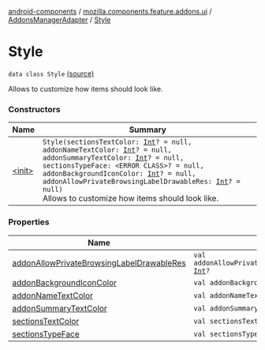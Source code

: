 [android-components](../../../index.md) / [mozilla.components.feature.addons.ui](../../index.md) / [AddonsManagerAdapter](../index.md) / [Style](./index.md)

# Style

`data class Style` [(source)](https://github.com/mozilla-mobile/android-components/blob/master/components/feature/addons/src/main/java/mozilla/components/feature/addons/ui/AddonsManagerAdapter.kt#L328)

Allows to customize how items should look like.

### Constructors

| Name | Summary |
|---|---|
| [&lt;init&gt;](-init-.md) | `Style(sectionsTextColor: `[`Int`](https://kotlinlang.org/api/latest/jvm/stdlib/kotlin/-int/index.html)`? = null, addonNameTextColor: `[`Int`](https://kotlinlang.org/api/latest/jvm/stdlib/kotlin/-int/index.html)`? = null, addonSummaryTextColor: `[`Int`](https://kotlinlang.org/api/latest/jvm/stdlib/kotlin/-int/index.html)`? = null, sectionsTypeFace: <ERROR CLASS>? = null, addonBackgroundIconColor: `[`Int`](https://kotlinlang.org/api/latest/jvm/stdlib/kotlin/-int/index.html)`? = null, addonAllowPrivateBrowsingLabelDrawableRes: `[`Int`](https://kotlinlang.org/api/latest/jvm/stdlib/kotlin/-int/index.html)`? = null)`<br>Allows to customize how items should look like. |

### Properties

| Name | Summary |
|---|---|
| [addonAllowPrivateBrowsingLabelDrawableRes](addon-allow-private-browsing-label-drawable-res.md) | `val addonAllowPrivateBrowsingLabelDrawableRes: `[`Int`](https://kotlinlang.org/api/latest/jvm/stdlib/kotlin/-int/index.html)`?` |
| [addonBackgroundIconColor](addon-background-icon-color.md) | `val addonBackgroundIconColor: `[`Int`](https://kotlinlang.org/api/latest/jvm/stdlib/kotlin/-int/index.html)`?` |
| [addonNameTextColor](addon-name-text-color.md) | `val addonNameTextColor: `[`Int`](https://kotlinlang.org/api/latest/jvm/stdlib/kotlin/-int/index.html)`?` |
| [addonSummaryTextColor](addon-summary-text-color.md) | `val addonSummaryTextColor: `[`Int`](https://kotlinlang.org/api/latest/jvm/stdlib/kotlin/-int/index.html)`?` |
| [sectionsTextColor](sections-text-color.md) | `val sectionsTextColor: `[`Int`](https://kotlinlang.org/api/latest/jvm/stdlib/kotlin/-int/index.html)`?` |
| [sectionsTypeFace](sections-type-face.md) | `val sectionsTypeFace: <ERROR CLASS>?` |
